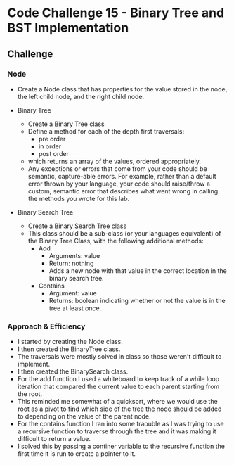 # Code Challenge 15 - Binary Tree and BST Implementation

## Challenge

### Node

+ Create a Node class that has properties for the value stored in the node, the left child node, and the right child node.
+ Binary Tree
  + Create a Binary Tree class
  + Define a method for each of the depth first traversals:
    + pre order
    + in order
    + post order
  + which returns an array of the values, ordered appropriately.
  + Any exceptions or errors that come from your code should be semantic, capture-able errors. For example, rather than a default error thrown by your language, your code should raise/throw a custom, semantic error that describes what went wrong in calling the methods you wrote for this lab.

+ Binary Search Tree
  + Create a Binary Search Tree class
  + This class should be a sub-class (or your languages equivalent) of the Binary Tree Class, with the following additional methods:
    + Add
      + Arguments: value
      + Return: nothing
      + Adds a new node with that value in the correct location in the binary search tree.
    + Contains
      + Argument: value
      + Returns: boolean indicating whether or not the value is in the tree at least once.

### Approach & Efficiency

+ I started by creating the Node class.
+ I then created the BinaryTree class.
+ The traversals were mostly solved in class so those weren't difficult to implement.
+ I then created the BinarySearch class.
+ For the add function I used a whiteboard to keep track of a while loop iteration that compared the current value to each parent starting from the root.
+ This reminded me somewhat of a quicksort, where we would use the root as a pivot to find which side of the tree the node should be added to depending on the value of the parent node.
+ For the contains function I ran into some traouble as I was trying to use a recursive function to traverse through the tree and it was making it difficult to return a value.
+ I solved this by passing a continer variable to the recursive function the first time it is run to create a pointer to it.
